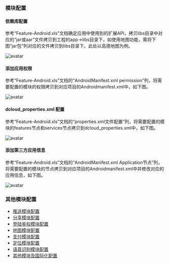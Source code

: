 ### 模块配置

#### 依赖库配置

参考“Feature-Android.xls”文档确定应用中使用到的扩展API，拷贝libs目录中对应的“jar或aar”文件拷贝到工程的app->libs目录下，如使用地图功能，需将下图“jar包”列对应的文件拷贝到libs目录下。此处以高德地图为例。
	
![avatar](https://img.cdn.aliyun.dcloud.net.cn/nativedocs/5%2BSDK-android/image/5-11.png)
	
#### 添加应用权限
	
参考“Feature-Android.xls”文档的“AndroidManifest.xml permission”列，将需要配置的模块的权限拷贝到对应项目的Androidmanifest.xml中，如下图。
	
![avatar](https://img.cdn.aliyun.dcloud.net.cn/nativedocs/5%2BSDK-android/image/5-12.png)
	
#### dcloud_properties.xml 配置
	
参考“Feature-Android.xls”文档的“properties.xml文件配置”列，将需要配置的模块的features节点和services节点拷贝到dcloud_properties.xml中，如下图。
	
![avatar](https://img.cdn.aliyun.dcloud.net.cn/nativedocs/5%2BSDK-android/image/5-14.png)
	
#### 添加第三方应用信息
	
参考“Feature-Android.xls”文档的“AndroidManifest.xml Application节点”列，将需要配置的模块的节点拷贝到对应项目的Androidmanifest.xml中并修改对应的应用信息，如下图。
	
![avatar](https://img.cdn.aliyun.dcloud.net.cn/nativedocs/5%2BSDK-android/image/5-13.png)
	
### 其他模块配置

* [推送模块配置](/AppDocs/usemodule/androidModuleConfig/push.md)
* [分享模块配置](/AppDocs/usemodule/androidModuleConfig/share.md)
* [登陆鉴权模块配置](/AppDocs/usemodule/androidModuleConfig/oauth.md)
* [地图模块配置](/AppDocs/usemodule/androidModuleConfig/map.md)
* [支付模块配置](/AppDocs/usemodule/androidModuleConfig/pay.md)
* [定位模块配置](/AppDocs/usemodule/androidModuleConfig/geolocation.md)
* [语音识别模块配置](/AppDocs/usemodule/androidModuleConfig/speech.md)
* [其他模块及国际化配置](/AppDocs/usemodule/androidModuleConfig/others.md)
	